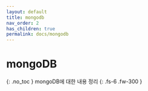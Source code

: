 ```yaml
---
layout: default
title: mongodb
nav_order: 2
has_children: true
permalink: docs/mongodb
---
```


# mongoDB
{: .no_toc }
mongoDB에 대한 내용 정리
{: .fs-6 .fw-300 }
